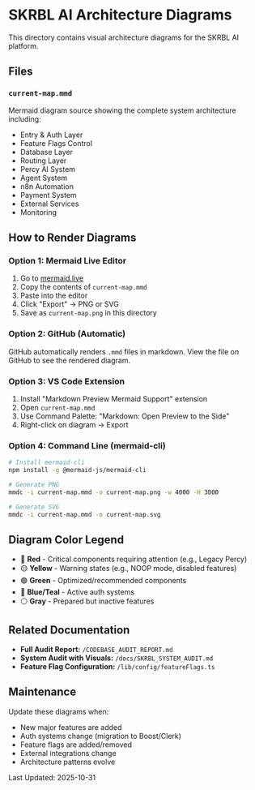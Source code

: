 # SKRBL AI Architecture Diagrams

This directory contains visual architecture diagrams for the SKRBL AI platform.

## Files

### `current-map.mmd`
Mermaid diagram source showing the complete system architecture including:
- Entry & Auth Layer
- Feature Flags Control
- Database Layer
- Routing Layer
- Percy AI System
- Agent System
- n8n Automation
- Payment System
- External Services
- Monitoring

## How to Render Diagrams

### Option 1: Mermaid Live Editor
1. Go to [mermaid.live](https://mermaid.live)
2. Copy the contents of `current-map.mmd`
3. Paste into the editor
4. Click "Export" → PNG or SVG
5. Save as `current-map.png` in this directory

### Option 2: GitHub (Automatic)
GitHub automatically renders `.mmd` files in markdown. View the file on GitHub to see the rendered diagram.

### Option 3: VS Code Extension
1. Install "Markdown Preview Mermaid Support" extension
2. Open `current-map.mmd`
3. Use Command Palette: "Markdown: Open Preview to the Side"
4. Right-click on diagram → Export

### Option 4: Command Line (mermaid-cli)
```bash
# Install mermaid-cli
npm install -g @mermaid-js/mermaid-cli

# Generate PNG
mmdc -i current-map.mmd -o current-map.png -w 4000 -H 3000

# Generate SVG
mmdc -i current-map.mmd -o current-map.svg
```

## Diagram Color Legend

- 🔴 **Red** - Critical components requiring attention (e.g., Legacy Percy)
- 🟡 **Yellow** - Warning states (e.g., NOOP mode, disabled features)
- 🟢 **Green** - Optimized/recommended components
- 🔵 **Blue/Teal** - Active auth systems
- ⚪ **Gray** - Prepared but inactive features

## Related Documentation

- **Full Audit Report:** `/CODEBASE_AUDIT_REPORT.md`
- **System Audit with Visuals:** `/docs/SKRBL_SYSTEM_AUDIT.md`
- **Feature Flag Configuration:** `/lib/config/featureFlags.ts`

## Maintenance

Update these diagrams when:
- New major features are added
- Auth systems change (migration to Boost/Clerk)
- Feature flags are added/removed
- External integrations change
- Architecture patterns evolve

Last Updated: 2025-10-31
